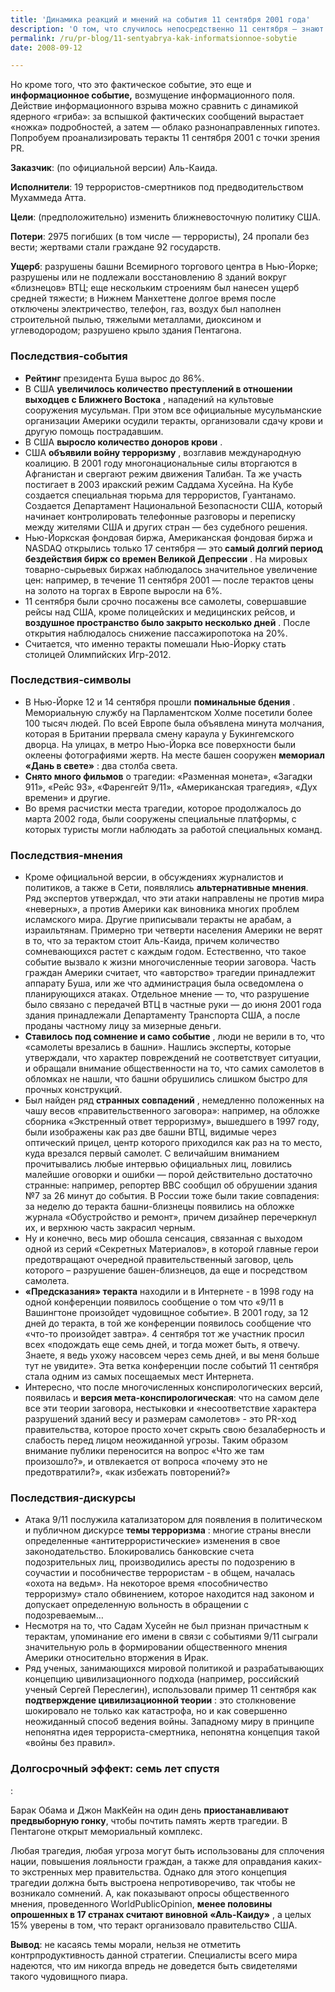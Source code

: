 ```yaml
---
title: 'Динамика реакций и мнений на события 11 сентября 2001 года'
description: 'О том, что случилось непосредственно 11 сентября – знают все. Номера рейсов, количество погибших, видео и фотографии разрушений широко размещены и в сети, и в СМИ.'
permalink: /ru/pr-blog/11-sentyabrya-kak-informatsionnoe-sobytie
date: 2008-09-12

---
```


Но кроме того, что это фактическое событие, это еще и <strong> информационное событие,</strong>  возмущение информационного поля. Действие информационного взрыва можно сравнить с динамикой ядерного «гриба»: за вспышкой фактических сообщений вырастает «ножка» подробностей, а затем — облако разнонаправленных гипотез. Попробуем проанализировать теракты 11 сентября 2001 с точки зрения PR.

<strong>Заказчик</strong>: (по официальной версии) Аль-Каида.

<strong>Исполнители</strong>: 19 террористов-смертников под предводительством Мухаммеда Атта.

<strong>Цели</strong>: (предположительно) изменить ближневосточную политику США.

<strong>Потери</strong>: 2975 погибших (в том числе — террористы), 24 пропали без вести; жертвами стали граждане 92 государств.

<strong>Ущерб</strong>: разрушены башни Всемирного торгового центра в Нью-Йорке; разрушены или не подлежали восстановлению 8 зданий вокруг «близнецов» ВТЦ; еще нескольким строениям был нанесен ущерб средней тяжести; в Нижнем Манхеттене долгое время после отключены электричество, телефон, газ, воздух был наполнен строительной пылью, тяжелыми металлами, диоксином и углеводородом; разрушено крыло здания Пентагона.

<h3>Последствия-события</h3>

<ul><li> <strong> Рейтинг </strong> президента Буша вырос до 86%.</li>
<li> В США <strong> увеличилось количество преступлений в отношении выходцев с Ближнего Востока</strong> , нападений на культовые сооружения мусульман. При этом все официальные мусульманские организации Америки осудили теракты, организовали сдачу крови и другую помощь пострадавшим.</li>
<li>В США <strong> выросло количество доноров крови</strong> .</li>
<li>США <strong> объявили войну терроризму</strong> , возглавив международную коалицию. В 2001 году многонациональные силы вторгаются в Афганистан и свергают режим движения Талибан. Та же участь постигает в 2003 иракский режим Саддама Хусейна. На Кубе создается специальная тюрьма для террористов, Гуантанамо. Создается Департамент Национальной Безопасности США, который начинает контролировать телефонные разговоры и переписку между жителями США и других стран — без судебного решения.</li>
<li>Нью-Йоркская фондовая биржа, Американская фондовая биржа и NASDAQ открылись только 17 сентября — это<strong>  самый долгий период бездействия бирж со времен Великой Депрессии</strong> . На мировых товарно-сырьевых биржах наблюдалось значительное увеличение цен: например, в течение 11 сентября 2001 — после терактов цены на золото на торгах в Европе выросли на 6%.</li>
<li>11 сентября были срочно посажены все самолеты, совершавшие рейсы над США, кроме полицейских и медицинских рейсов, и <strong> воздушное пространство было закрыто несколько дней</strong> . После открытия наблюдалось снижение пассажиропотока на 20%.</li>
<li>Считается, что именно теракты помешали Нью-Йорку стать столицей Олимпийских Игр-2012.</li></ul>

 <h3>Последствия-символы</h3>

<ul>
<li>В Нью-Йорке 12 и 14 сентября прошли <strong> поминальные бдения</strong> . Мемориальную службу на Парламентском Холме посетили более 100 тысяч людей. По всей Европе была объявлена минута молчания, которая в Британии прервала смену караула у Букингемского дворца. На улицах, в метро Нью-Йорка все поверхности были оклеены фотографиями жертв. На месте башен сооружен <strong> мемориал «Дань в свете»</strong> : два столба света.</li>
<li><strong> Снято много фильмов</strong>  о трагедии: «Разменная монета», «Загадки 911», «Рейс 93», «Фаренгейт 9/11», «Американская трагедия», «Дух времени» и другие.</li>
<li>Во время расчистки места трагедии, которое продолжалось до марта 2002 года, были сооружены специальные платформы, с которых туристы могли наблюдать за работой специальных команд.</li></ul>

<h3>Последствия-мнения</h3>

<ul><li>Кроме официальной версии, в обсуждениях журналистов и политиков, а также в Сети, появлялись <strong> альтернативные мнения</strong>. Ряд экспертов утверждал, что эти атаки направлены не против мира «неверных», а против Америки как виновника многих проблем исламского мира. Другие приписывали теракты не арабам, а израильтянам. Примерно три четверти населения Америки не верят в то, что за терактом стоит Аль-Каида, причем количество сомневающихся растет с каждым годом. Естественно, что такое событие вызвало к жизни многочисленные теории заговора. Часть граждан Америки считает, что «авторство» трагедии принадлежит аппарату Буша, или же что администрация была осведомлена о планирующихся атаках. Отдельное мнение — то, что разрушение было связано с передачей ВТЦ в частные руки — до июня 2001 года здания принадлежали Департаменту Транспорта США, а после проданы частному лицу за мизерные деньги.</li>
<li><strong> Ставилось под сомнение и само событие</strong> , люди не верили в то, что «самолеты врезались в башни». Нашлись эксперты, которые утверждали, что характер повреждений не соответствует ситуации, и обращали внимание общественности на то, что самих самолетов в обломках не нашли, что башни обрушились слишком быстро для прочных конструкций.</li>
<li>Был найден ряд <strong> странных совпадений</strong> , немедленно положенных на чашу весов «правительственного заговора»: например, на обложке сборника «Экстренный ответ терроризму», вышедшего в 1997 году, были изображены как раз две башни ВТЦ, видимые через оптический прицел, центр которого приходился как раз на то место, куда врезался первый самолет. С величайшим вниманием прочитывались любые интервью официальных лиц, ловились малейшие оговорки и ошибки — порой действительно достаточно странные: например, репортер BBC сообщил об обрушении здания №7 за 26 минут до события. В России тоже были такие совпадения: за неделю до теракта башни-близнецы появились на обложке журнала «Обустройство и ремонт», причем дизайнер перечеркнул их, и верхнюю часть закрасил черным.</li>
<li>Ну и конечно, весь мир обошла сенсация, связанная с выходом одной из серий «Секретных Материалов», в которой главные герои предотвращают очередной правительственный заговор, цель которого – разрушение башен-близнецов, да еще и посредством самолета. </li>
<li><strong> «Предсказания» теракта</strong>  находили и в Интернете - в 1998 году на одной конференции появилось сообщение о том что «9/11 в Вашингтоне произойдет чудовищное событие». В 2001 году, за 12 дней до теракта, в той же конференции появилось сообщение что «что-то произойдет завтра». 4 сентября тот же участник просил всех «подождать еще семь дней, и тогда может быть, я отвечу. Знаете, я ведь ухожу насовсем через семь дней, и вы меня больше тут не увидите». Эта ветка конференции после событий 11 сентября стала одним из самых посещаемых мест Интернета. </li>
<li>Интересно, что после многочисленных конспирологических версий, появилась и <strong> версия мета-конспирологическая</strong>: что на самом деле все эти теории заговора, нестыковки и «несоответствие характера разрушений зданий весу и размерам самолетов» - это PR-ход правительства, которое просто хочет скрыть свою безалаберность и слабость перед лицом неожиданной угрозы. Таким образом внимание публики переносится на вопрос «Что же там произошло?», и отвлекается от вопроса «почему это не предотвратили?», «как избежать повторений?»</li></ul>

<h3>Последствия-дискурсы</h3>

<ul><li>Атака 9/11 послужила катализатором для появления в политическом и публичном дискурсе <strong> темы терроризма</strong> : многие страны внесли определенные «антитеррористические» изменения в свое законодательство. Блокировались банковские счета подозрительных лиц, производились аресты по подозрению в соучастии и пособничестве террористам - в общем, началась «охота на ведьм». На некоторое время «пособничество терроризму» стало обвинением, которое находится над законом и допускает определенную вольность в обращении с подозреваемым…</li>
<li>Несмотря на то, что Садам Хусейн не был признан причастным к терактам, упоминание его имени в связи с событиями 9/11 сыграли значительную роль в формировании общественного мнения Америки относительно вторжения в Ирак.</li>
<li>Ряд ученых, занимающихся мировой политикой и разрабатывающих концепцию цивилизационного подхода (например, российский ученый Сергей Переслегин), использовали пример 11 сентября как <strong> подтверждение цивилизационной теории</strong> : это столкновение шокировало не только как катастрофа, но и как совершенно неожиданный способ ведения войны. Западному миру в принципе непонятна идея террориста-смертника, непонятна концепция такой «войны без правил». </li>
</ul>

<h3>Долгосрочный эффект: семь лет спустя</h3>:

Барак Обама и Джон МакКейн на один день <strong> приостанавливают предвыборную гонку</strong>, чтобы почтить память жертв трагедии. В Пентагоне открыт мемориальный комплекс.

Любая трагедия, любая угроза могут быть использованы для сплочения нации, повышения лояльности граждан, а также для оправдания каких-то экстренных мер правительства. Однако для этого концепция трагедии должна быть выстроена непротиворечиво, так чтобы не возникало сомнений. А, как показывают опросы общественного мнения, проведенного WorldPublicOpinion, <strong> менее половины опрошенных в 17 странах считают виновной «Аль-Каиду»</strong> ,  а целых 15% уверены в том, что теракт организовало правительство США.

<strong>Вывод</strong>: не касаясь темы морали, нельзя не отметить контрпродуктивность данной стратегии. Специалисты всего мира надеются, что им никогда впредь не доведется быть свидетелями такого чудовищного пиара.

